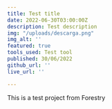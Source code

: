 ```yaml
---
title: Test title
date: 2022-06-30T03:00:00Z
description: Test description
img: "/uploads/descarga.png"
img_alt: ''
featured: true
tools_used: Test tool
published: 30/06/2022
github_url: ''
live_url: ''

---
```

This is a test project from Forestry